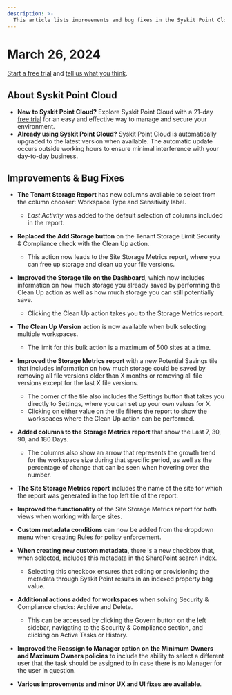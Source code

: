 ```yaml
---
description: >-
  This article lists improvements and bug fixes in the Syskit Point Cloud version 2024.2.45.
---
```


# March 26, 2024

[Start a free trial](https://www.syskit.com/products/point/free-trial/) and [tell us what you think](https://www.syskit.com/company/contact-us/).


## About Syskit Point Cloud

* **New to Syskit Point Cloud?** Explore Syskit Point Cloud with a 21-day [free trial](https://www.syskit.com/products/point/free-trial/) for an easy and effective way to manage and secure your environment.
* **Already using Syskit Point Cloud?** Syskit Point Cloud is automatically upgraded to the latest version when available. The automatic update occurs outside working hours to ensure minimal interference with your day-to-day business.

## Improvements & Bug Fixes

* **The Tenant Storage Report** has new columns available to select from the column chooser: Workspace Type and Sensitivity label. 
  * *Last Activity* was added to the default selection of columns included in the report. 

* **Replaced the Add Storage button** on the Tenant Storage Limit Security & Compliance check with the Clean Up action.
  * This action now leads to the Site Storage Metrics report, where you can free up storage and clean up your file versions. 

* **Improved the Storage tile on the Dashboard**, which now includes information on how much storage you already saved by performing the Clean Up action as well as how much storage you can still potentially save. 
  * Clicking the Clean Up action takes you to the Storage Metrics report. 

* **The Clean Up Version** action is now available when bulk selecting multiple workspaces. 
   * The limit for this bulk action is a maximum of 500 sites at a time.

* **Improved the Storage Metrics report** with a new Potential Savings tile that includes information on how much storage could be saved by removing all file versions older than X months or removing all file versions except for the last X file versions.
  * The corner of the tile also includes the Settings button that takes you directly to Settings, where you can set up your own values for X.
  * Clicking on either value on the tile filters the report to show the workspaces where the Clean Up action can be performed. 

* **Added columns to the Storage Metrics report** that show the Last 7, 30, 90, and 180 Days. 
  * The columns also show an arrow that represents the growth trend for the workspace size during that specific period, as well as the percentage of change that can be seen when hovering over the number.

* **The Site Storage Metrics report** includes the name of the site for which the report was generated in the top left tile of the report. 

* **Improved the functionality** of the Site Storage Metrics report for both views when working with large sites.

* **Custom metadata conditions** can now be added from the dropdown menu when creating Rules for policy enforcement.

* **When creating new custom metadata**, there is a new checkbox that, when selected, includes this metadata in the SharePoint search index. 
  * Selecting this checkbox ensures that editing or provisioning the metadata through Syskit Point results in an indexed property bag value. 

* **Additional actions added for workspaces** when solving Security & Compliance checks: Archive and Delete. 
  * This can be accessed by clicking the Govern button on the left sidebar, navigating to the Security & Compliance section, and clicking on Active Tasks or History. 

* **Improved the Reassign to Manager option on the Minimum Owners and Maximum Owners policies** to include the ability to select a different user that the task should be assigned to in case there is no Manager for the user in question. 

* **Various improvements and minor UX and UI fixes are available**.